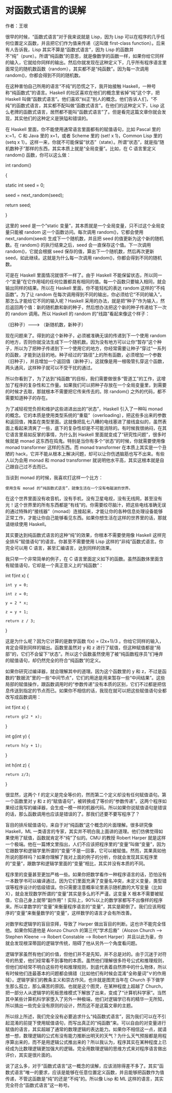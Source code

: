 # 对函数式语言的误解

作者：王垠


很早的时候，“函数式语言”对于我来说就是 Lisp，因为 Lisp 可以在程序的几乎任何位置定义函数，并且把它们作为值来传递（这叫做 first-class function）。后来有人告诉我，Lisp 其实不算是“函数式语言”，因为 Lisp 的函数并不“纯”（pure）。所谓“纯函数”的意思，就是像数学的函数一样，如果你给它同样的输入，它就给你同样的输出。然后你就发现在这种定义下，几乎所有程序语言里面常见的随机数函数（random），其实都不是“纯函数”。因为每一次调用 random()，你都会得到不同的随机数。


在这种害怕自己所用的语言“不纯”的恐慌之下，我开始接触 Haskell，一种号称“纯函数式”的语言。Haskell 的社区喜欢在他们的概念里省掉“纯”这个字，把 Haskell 叫做“函数式语言”。他们喜欢“纠正”别人的概念。他们告诉人们，“不纯”的函数式语言，其实都不配叫做“函数式语言”。在他们的这种定义下，Lisp 这么老牌的函数式语言，居然都不能叫“函数式语言”了。但是看完这篇文章你就会发现，其实他们的这种定义是狭隘和错误的。


在 Haskell 里面，你不能使用通常语言里面都有的赋值语句，比如 Pascal 里的 x:=1，C 和 Java 里的 x=1，或者 Scheme 里的 (set! x 1)，Common Lisp 里的 (setq x 1）。这样一来，你就不可能保留“状态”（state）。所谓“状态”，就是指“随机数种子”那样的东西，其实本质上就是“全局变量”。比如，在 C 语言里定义 random() 函数，你可以这么做：


int random()

{

  static int seed = 0;

  seed = next_random(seed);

  return seed;

}


这里的 seed 是一个“static 变量”，其本质就是一个全局变量，只不过这个全局变量只能被 random 这一个函数访问。每次调用 random()，它都会使用 next_random(seed) 生成下一个随机数，并且把 seed 的值更新为这个新的随机数。在 random() 的执行结束之后，seed 会一直保存这个值。下一次调用 random()，它就会根据 seed 保存的值，算出下一个随机数，然后再次更新 seed，如此继续。这就是为什么每一次调用 random()，你都会得到不同的随机数。


可是在 Haskell 里面情况就很不一样了。由于 Haskell 不能保留状态，所以同一个“变量”在它作用域的任何位置都具有相同的值。每一个函数只要输入相同，就会输出同样的结果。所以在 Haskell 里面，你不能轻松的表达 random 这样的“不纯函数”。为了让 random 在每次调用得到不同的输出，你必须给它“不同的输入”。那怎么才能给它不同的输入呢？Haskell 采用的办法，就是把“种子”作为输入，然后返回两个值：新的随机数和新的种子，然后想办法把这个新的种子传递给下一次的 random 调用。所以 Haskell 的 random 的“线路”看起来像这个样子：


  （旧种子）---> （新随机数，新种子）


现在问题来了。得到的这个新种子，必须被准确无误的传递到下一个使用 random 的地方，否则你就没法生成下一个随机数。因为没有地方可以让你“暂存”这个种子，所以为了把种子传递到下一个使用它的地方，你经常需要让种子“穿过”一系列的函数，才能到达目的地。种子经过的“路径”上的所有函数，必须增加一个参数（旧种子），并且增加一个返回值（新种子）。这就像是用一根吸管扎穿这个函数，两头通风，这样种子就可以不受干扰的通过。


所以你看到了，为了达到“纯函数”的目标，我们需要做很多“管道工”的工作，这增加了程序的复杂性和工作量。如果我们可以把种子存放在一个全局变量里，到需要的时候才去取，那就根本不需要把它传来传去的。除 random() 之外的代码，都不需要知道种子的存在。


为了减轻视觉负担和维护这些进进出出的“状态”，Haskell 引入了一种叫 monad 的概念。它的本质是使用类型系统的“重载”（overloading），把这些多出来的参数和返回值，掩盖在类型里面。这就像把乱七八糟的电线塞进了接线盒似的，虽然表面上看起来清爽了一些，底下的复杂性却是不可能消除的。有时候我很纳闷，在其它语言里易如反掌的事情，为什么到 Haskell 里面就变成了“研究性问题”，很多时候就是 monad 这东西在捣鬼。特别是当你有多个“状态”的时候，你就需要使用像 monad transformer 这样的东西。而 monad transformer 在本质上其实是一个丑陋的 hack，它并不能从根本上解决问题，却可以让你伤透脑筋也写不出来。有些人以为会用 monad 和 monad transformer 就说明他水平高，其实这根本就是自己跟自己过不去而已。


当谈到 monad 的时候，我喜欢打这样一个比方：


    使用含有 monad 的“纯函数式语言”，就像生活在一个没有电磁波的世界。


在这个世界里面没有收音机，没有手机，没有卫星电视，没有无线网，甚至没有光！这个世界里的所有东西都是“有线”的。你需要绞尽脑汁，把这些电线准确无误的通过特殊的“接线器”（monad）连接起来，才能让你的各种信息处理设备能够正常工作，才能让你自己能够看见东西。如果你想生活在这样的世界里的话，那就请继续使用 Haskell。


其实要达到纯函数式语言的这种“纯”的效果，你根本不需要使用像 Haskell 这样完全排斥“赋值语句”的语言。你甚至不需要使用 Lisp 这样的“非纯”函数式语言。你完全可以用 C 语言，甚至汇编语言，达到同样的效果。


我只举一个非常简单的例子，在 C 语言里面定义如下的函数。虽然函数体里面含有赋值语句，它却是一个真正意义上的“纯函数”：


int f(int x) {

    int y = 0;

    int z = 0;

    y = 2 * x;

    z = y + 1;

    return z / 3;

}


这是为什么呢？因为它计算的是数学函数 f(x) = (2x+1)/3 。你给它同样的输入，肯定会得到同样的输出。函数里虽然对 y 和 z 进行了赋值，但这种赋值都是“局部”的，它们不会留下“状态”。所以这个函数虽然使用了被“纯函数程序员”们唾弃的赋值语句，却仍然完全的符合“纯函数”的定义。


如果你研究过编译器，就会理解其中的道理。因为这个函数里的 y 和 z，不过是函数的“数据流”里的一些“中间节点”，它们的用途是用来暂存一些“中间结果”。这些局部的赋值操作，跟函数调用时的“参数传递”没有本质的区别，它们不过都是把信息传送到指定的节点而已。如果你不相信的话，我现在就可以把这些赋值语句全都改写成函数调用：


int f(int x) {

    return g(2 * x);

}


int g(int y) {

    return h(y + 1);

}


int h(int z) {

    return z/3;

}


很显然，这两个 f 的定义是完全等价的，然而第二个定义却没有任何赋值语句。第一个函数里对 y 和 z 的“赋值语句”，被转换成了等价的“参数传递”。这两个程序如果经过我写的编译器，会生成一模一样的机器代码。所以如果你说赋值语句是错误的话，那么函数调用也应该是错误的了。那我们还要不要写程序了？


盲目的排斥赋值语句，来自于对“纯函数”这个概念的片面理解。很多研究像 Haskell，ML 一类语言的专家，其实并不明白我上面讲的道理。他们仿佛觉得如果使用了赋值，函数就肯定不“纯”了似的。CMU 的教授 Robert Harper 就是这样一个极端。他在一篇博文里指出，人们不应该把程序里的“变量”叫做“变量”，因为它跟数学和逻辑学里所谓的“变量”不是一回事，它可以被赋值。然而，其果真如他所说的那样吗？如果你理解了我对上面的例子的分析，你就会发现其实程序里的“变量”，跟数学和逻辑学里面的“变量”相比，其实并没有本质的不同。


程序里的变量甚至更加严格一些。如果你把数学看作一种程序语言的话，恐怕没有一本数学书可以编译通过。因为它们里面充满了变量名冲突，未定义变量，类型错误等程序设计的低级错误。你只需要注意概率论里表示随机数的大写变量（比如 X），就会发现数学所谓的“变量”其实是多么的不严谨。这变量 X 根本不需要被赋值，它自己身上就带“副作用”！实际上，90%以上的数学家都写不出像样的程序来。所以拿数学的“变量”来衡量程序语言的“变量”，其实是颠倒了。我们应该用程序的“变量”来衡量数学的“变量”，这样数学的语言才会有所改善。


对数学和逻辑学的盲目崇拜，导致了 Harper 做出盲目的判断。这也许不能完全怪他。如果你知道他是 Alonzo Church 的第三代“学术后裔”（Alozon Church --> Stephen Kleene --> Robert Constable --> Robert Harper）并且以此为豪，你就会发现根深蒂固的逻辑学传统，阻碍了他从另外一个角度看问题。


逻辑学家虽然有他们的价值，但他们并不是先知，并不总是对的。由于沉迷于对符号的热爱，他们经常看不到事物的本质。虽然他们理解很多符号公式和推理规则，但他们却经常不明白这些符号和推理规则，到底代表着自然界中的什么物体，所以有时候他们连最基本的问题都会搞错（比如他们有时候会混淆“全称量词”∀的作用域）。逻辑学家们的教条主义和崇古作风，也许就是图灵当年在 Church 手下做学生那么孤立，那么痛苦的原因。也就是这个图灵，在某种程度上超越了 Church，把一部分人从逻辑学的死板思维模式下解放了出来，变成了“计算机科学家”。当然其中某些计算机科学家堕入了另外一种极端，他们对逻辑学已有的精华一无所知，所以搞出一些完全没有原则的设计，然而这不是这篇文章的主题。

所以综上所述，我们完全没有必要追求什么“纯函数式语言”，因为我们可以在不引起混淆的前提下使用赋值语句，而写出真正的“纯函数”来。可以自由的对变量进行赋值的语言，其实超越了通常的数理逻辑的表达能力。如果你不相信这一点，就请想一想，数理逻辑的公式有没有能力推断出明天的天气？为什么天气预报都是用程序算出来的，而不是用逻辑公式推出来的？所以我认为，程序其实在某种程度上已经成为比数理逻辑更加强大的逻辑。完全用数理逻辑的思维方式来对程序语言做出评价，其实是很片面的。


说了这么多，对于“函数式语言”这一概念的误解，应该消除得差不多了。其实“函数式语言”唯一的要求，应该是能够在任意位置定义函数，并且能够把函数作为值传递，不管这函数是“纯”的还是“不纯”的。所以像 Lisp 和 ML 这样的语言，其实完全符合“函数式语言”这一称号。
